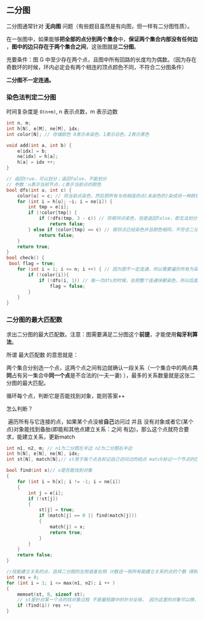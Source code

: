 ## 二分图

二分图通常针对 **无向图** 问题（有些题目虽然是有向图，但一样有二分图性质）。

在一张图中，如果能够**把全部的点分到两个集合**中，**保证两个集合内部没有任何边** ，**图中的边只存在于两个集合之间**，这张图就是**二分图**。

充要条件：图 G 中至少存在两个点，且图中所有回路的长度均为偶数。（因为存在奇数环的时候，环内必定会有两个相连的顶点颜色不同，不符合二分图条件）

**二分图不一定连通。**

### 染色法判定二分图

时间复杂度是 ``O(n+m)``, n 表示点数，m 表示边数

```c++
int n, m;
int h[N], e[M], ne[M], idx;
int color[N]; // 存储颜色 0表示未染色，1表示白色，2表示黑色

void add(int a, int b) {
    e[idx] = b;
    ne[idx] = h[a];
    h[a] = idx ++;
}

// 返回true，可以划分；返回false，不能划分
// 参数：u表示当前节点，c表示当前点的颜色
bool dfs(int u, int c) {
    color[u] = c; // 将当前点染色，然后把所有与他相连的点(未染色的)染成另一种颜色(3 - c)
    for (int i = h[u]; ~i; i = ne[i]) {
        int tmp = e[i];
        if (!color[tmp]) {
            if (!dfs(tmp, 3 - c)) // 将相邻点染色，但是返回false，即无法划分
                return false;
        } else if (color[tmp] == c) // 相邻点已经染色并且颜色相同，不符合二分图定义，无法划分
            return false;
    }
    return true;
}
bool check() {
 bool flag = true;
    for (int i = 1; i <= n; i ++) { // 因为图不一定连通，所以需要遍历所有为染色的点并dfs
        if (!color[i]){
            if (!dfs(i, 1)) // 每一次dfs的时候，会把整个连通块都染色，所以后面再碰到未染色的图说明是不连通的，这时候默认染成同样的颜色(即1，这里每次dfs染色都是1这个yan's)
                flag = false;
        }
    }
}
```

### 二分图的最大匹配数

求出二分图的最大匹配数。注意：图需要满足二分图这个**前提**，才能使用**匈牙利算法**。

所谓 最大匹配数 的意思就是：

两个集合分别选一个点，这两个点之间有边就确认一段关系（一个集合中的两点**共同**占有另一集合中**同一个点**是不合法的(一夫一妻) ），最多的关系数量就是这张二分图的最大匹配。

循环每个点，判断它是否能找到对象，能则答案++

怎么判断？

​	遍历所有与它连接的点，如果某个点没被**自己**访问过 并且 没有对象或者它(某个点)对象能找到备胎(即能和其他点建立关系：之间	有边)，那么这个点就符合要求，能建立关系，更新match

```c++
int n1, n2, m; // n1为二分图左半边 n2为二分图右半边
int h[N], e[N], ne[N], idx;
int st[N], match[N];// st用于每个点去标记自己访问过的结点 match标记一个节点的匹配对象

bool find(int x)// x是否能找到对象
{
    for (int i = h[x]; i != -1; i = ne[i])
    {
        int j = e[i];
        if (!st[j])
        {
            st[j] = true;
            if (match[j] == 0 || find(match[j]))
            {
                match[j] = x;
                return true;
            }
        }
    }
    return false;
}

//找能建立关系的点，选择二分图的左侧或者右侧 计数这一侧所有能建立关系的点的个数 得到的就是最终结果
int res = 0;
for (int i = 1; i <= max(n1, n2); i ++ )
{
    memset(st, 0, sizeof st);
    // st是针对某一个点的找对象过程 不是最短路中的针对全局， 因为这里的对象可以换，只要你有备胎  
    if (find(i)) res ++;
}

```